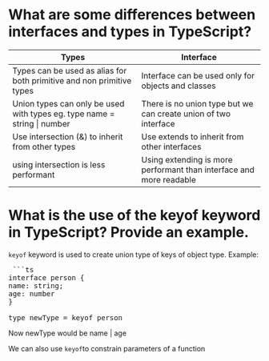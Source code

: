 # What are some differences between interfaces and types in TypeScript?

| Types                                                                    | Interface                                                           |
| ------------------------------------------------------------------------ | ------------------------------------------------------------------- |
| Types can be used as alias for both primitive and non primitive types    | Interface can be used only for objects and classes                  |
| Union types can only be used with types eg. type name = string \| number | There is no union type but we can create union of two interface     |
| Use intersection (&) to inherit from other types                         | Use extends to inherit from other interfaces                        |
| using intersection is less performant                                    | Using extending is more performant than interface and more readable |

# What is the use of the keyof keyword in TypeScript? Provide an example.

`keyof` keyword is used to create union type of keys of object type.
Example:

<pre> ```ts
interface person {
name: string;
age: number
}

type newType = keyof person
</pre>

Now newType would be name | age

We can also use `keyof`to constrain parameters of a function
